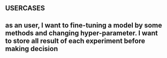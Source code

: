 ## USERCASES

## as an user, I want to fine-tuning a model by some methods and changing hyper-parameter. I want to store all result of each experiment before making decision



